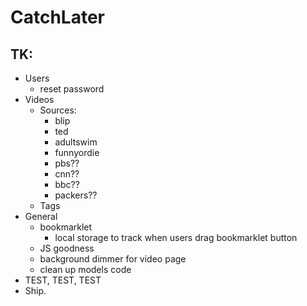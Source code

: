 # CatchLater

## TK:
* Users
    * reset password
* Videos
    * Sources:
        * blip
        * ted
        * adultswim
        * funnyordie
        * pbs??
        * cnn??
        * bbc??
        * packers??
    * Tags
* General
    * bookmarklet
        * local storage to track when users drag bookmarklet button
    * JS goodness
    * background dimmer for video page
    * clean up models code
* TEST, TEST, TEST
* Ship.